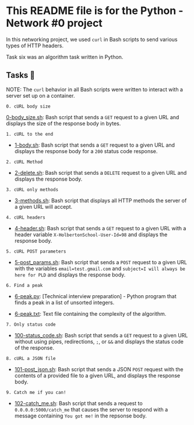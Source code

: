 # This README file is for the Python - Network #0 project

In this networking project, we used `curl` in Bash scripts to send various types of HTTP headers.

Task six was an algorithm task written in Python.


## Tasks :page_with_curl:

NOTE: The `curl` behavior in all Bash scripts were written to interact with a server set up on a container.

```0. cURL body size```

  [0-body_size.sh](./0-body_size.sh): Bash script that sends a `GET` request to a given URL and displays the size of the response body in bytes.

```1. cURL to the end```

  * [1-body.sh](./1-body.sh): Bash script that sends a `GET` request to a given URL and displays the response body for a `200` status code response.

```2. cURL Method```

  * [2-delete.sh](./2-delete.sh): Bash script that sends a `DELETE` request to a given URL and displays the response body.

```3. cURL only methods```

  * [3-methods.sh](./3-methods.sh): Bash script that displays all HTTP methods the server of a given URL will accept.

```4. cURL headers```

  * [4-header.sh](./4-header.sh): Bash script that sends a `GET` request to a given URL with a header variable `X-HolbertonSchool-User-Id=98` and displays the response body.

```5. cURL POST parameters```

  * [5-post_params.sh](./5-post_params.sh): Bash script that sends a `POST` request to a given URL with the variables `email=test.gmail.com` and `subject=I will always be here for PLD` and displays the response body.

```6. Find a peak```

  * [6-peak.py](./6-peak.py): [Technical interview preparation] - Python program that finds a peak in a list of unsorted integers.
  
  * [6-peak.txt](./6-peak.txt): Text file containing the complexity of the algorithm.

```7. Only status code```

  * [100-status_code.sh](./100-status_code.sh): Bash script that sends a `GET` request to a given URL without using pipes, redirections, `;`, or `&&` and displays the status code of the response.

```8. cURL a JSON file```

  * [101-post_json.sh](./101-post_json.sh): Bash script that sends a JSON `POST` request with the contents of a provided file to a given URL, and displays the response body.

```9. Catch me if you can!```

  * [102-catch_me.sh](./102-catch_me.sh): Bash script that sends a request to `0.0.0.0:5000/catch_me` that causes the server to respond with a message containing `You got me!` in the repsonse body.
